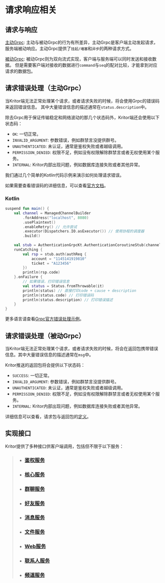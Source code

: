 # 请求响应相关

## 请求与响应

[主动Grpc](/docs/request/req_active.md): 主动与被动Grpc的行为有所差异，主动Grpc是客户端主动发起请求，服务端被动响应。主动Grpc提供了`挂起/堵塞`和`异步`的两种请求方式。

[被动Grpc](/docs/request/req_passive.md): 被动Grpc则为双向流式实现，客户端与服务端可以同时发送和接收数据。
但是需要客户端对接收的数据进行`command`与`seq`的配对比较，才能拿到对应请求的数据包。

## 请求错误处理（主动Grpc）

当Kritor端无法正常处理某个请求，或者请求失败的时候，将会使用Grpc的错误码来返回错误信息。 其中大量错误信息的描述通常在``status.description``中。

除去Grpc用于保证传输稳定和网络波动的那几个状态码外，Kritor端还会使用以下状态码：

- `OK`: 一切正常。
- `INVALID_ARGUMENT`: 参数错误，例如群禁言没提供群号。
- `UNAUTHENTICATED`: 未认证，通常是鉴权失败或者越级调用。
- `PERMISSION_DENIED`: 权限不足，例如没有权限解除群禁言或者无权使用某个服务。
- `INTERNAL`: Kritor内部出现问题，例如数据库连接失败或者其他异常。

我们通过几个简单的Kotlin代码示例来演示如何处理请求错误。

如果需要查看错误码的详细信息，可以查看[官方文档](https://github.com/grpc/grpc/blob/master/doc/statuscodes.md)。

### Kotlin

```kotlin
suspend fun main() {
    val channel = ManagedChannelBuilder
        .forAddress("localhost", 8080)
        .usePlaintext()
        .enableRetry() // 允许尝试
        .executor(Dispatchers.IO.asExecutor()) // 使用协程的调度器
        .build()
    
    val stub = AuthenticationGrpcKt.AuthenticationCoroutineStub(channel)
    runCatching {
        val rsp = stub.auth(authReq {
            account = "1145141919810"
            ticket = "A123456"
        })
        println(rsp.code)
    }.onFailure {
        // 如果错误，打印错误信息
        val status = Status.fromThrowable(it)
        println(status) // 直接打印code + cause + description
        println(status.code) // 打印错误码
        println(status.description) // 打印错误描述
    }
}
```

更多语言请查看[Grpc官方错误处理示例](https://grpc.io/docs/guides/error/)。

## 请求错误处理（被动Grpc）

当Kritor端无法正常处理某个请求，或者请求失败的时候，将会在返回包携带错误信息。其中大量错误信息的描述通常在`msg`中。

Kritor推送的返回包将会提供以下状态码：

- `SUCCESS`: 一切正常。
- `INVALID_ARGUMENT`: 参数错误，例如群禁言没提供群号。
- `UNAUTHENTICATED`: 未认证，通常是鉴权失败或者越级调用。
- `PERMISSION_DENIED`: 权限不足，例如没有权限解除群禁言或者无权使用某个服务。
- `INTERNAL`: Kritor内部出现问题，例如数据库连接失败或者其他异常。

详细信息可以查看，请求包与返回包的[定义](/protos/src/main/proto/kritor/comm_request.proto)。

## 实现接口

Kritor提供了多种接口供客户端调用，包括但不限于以下服务：

> - ### [鉴权服务](/docs/request/authentication.md)
>
> - ### [核心服务](/docs/request/core.md)
>
> - ### [群聊服务](/docs/request/group.md)
> 
> - ### [好友服务](/docs/request/friend.md)
> 
> - ### [消息服务](/docs/request/message.md)
> 
> - ### [文件服务](/docs/request/group_file.md)
>
> - ### [Web服务](/docs/request/web.md)
>
> - ### [联系人服务](/docs/request/contact.md)
>
> - ### [频道服务](/docs/request/guild.md)